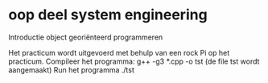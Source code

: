 # oop deel system engineering
Introductie object georiënteerd programmeren

Het practicum wordt uitgevoerd met behulp van een rock Pi op het practicum.
Compileer het programma: g++ -g3 *.cpp -o tst  (de file tst wordt aangemaakt)
Run het programma ./tst

